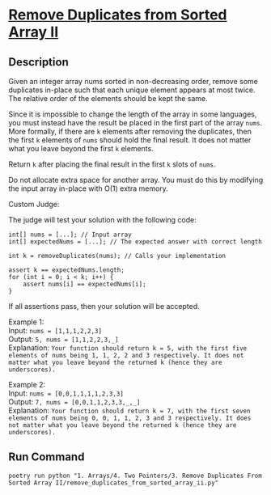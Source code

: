 # [Remove Duplicates from Sorted Array II](https://leetcode.com/problems/remove-duplicates-from-sorted-array-ii/)

## Description

Given an integer array nums sorted in non-decreasing order, remove some duplicates in-place such that each unique
element appears at most twice. The relative order of the elements should be kept the same.

Since it is impossible to change the length of the array in some languages, you must instead have the result be placed
in the first part of the array `nums`. More formally, if there are `k` elements after removing the duplicates, then the
first `k` elements of `nums` should hold the final result. It does not matter what you leave beyond the first `k`
elements.

Return `k` after placing the final result in the first `k` slots of `nums`.

Do not allocate extra space for another array. You must do this by modifying the input array in-place with O(1) extra
memory.

Custom Judge:

The judge will test your solution with the following code:

```
int[] nums = [...]; // Input array
int[] expectedNums = [...]; // The expected answer with correct length

int k = removeDuplicates(nums); // Calls your implementation

assert k == expectedNums.length;
for (int i = 0; i < k; i++) {
    assert nums[i] == expectedNums[i];
}
```

If all assertions pass, then your solution will be accepted.

Example 1:\
Input: `nums = [1,1,1,2,2,3]`\
Output: `5, nums = [1,1,2,2,3,_]`\
Explanation: `Your function should return k = 5, with the first five elements of nums being 1, 1, 2, 2 and 3 respectively. It does not matter what you leave beyond the returned k (hence they are underscores).`

Example 2:\
Input: `nums = [0,0,1,1,1,1,2,3,3]`\
Output: `7, nums = [0,0,1,1,2,3,3,_,_]`\
Explanation: `Your function should return k = 7, with the first seven elements of nums being 0, 0, 1, 1, 2, 3 and 3 respectively. It does not matter what you leave beyond the returned k (hence they are underscores).`

## Run Command

`poetry run python "1. Arrays/4. Two Pointers/3. Remove Duplicates From Sorted Array II/remove_duplicates_from_sorted_array_ii.py"`